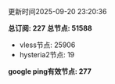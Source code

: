 更新时间2025-09-20 23:20:36

**总订阅: 227**
**总节点: 51588**
- vless节点: 25906
- hysteria2节点: 19

**google ping有效节点: 277**
